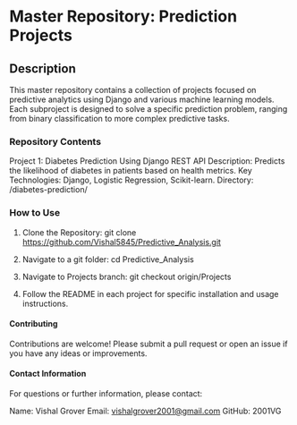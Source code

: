 # Master Repository: Prediction Projects

## Description
This master repository contains a collection of projects focused on predictive analytics using Django and various machine learning models. Each subproject is designed to solve a specific prediction problem, ranging from binary classification to more complex predictive tasks.

### Repository Contents
Project 1: Diabetes Prediction Using Django REST API
Description: Predicts the likelihood of diabetes in patients based on health metrics.
Key Technologies: Django, Logistic Regression, Scikit-learn.
Directory: /diabetes-prediction/

### How to Use
1. Clone the Repository:
git clone https://github.com/Vishal5845/Predictive_Analysis.git

2. Navigate to a git folder:
cd Predictive_Analysis

3. Navigate to Projects branch:
git checkout origin/Projects

4. Follow the README in each project for specific installation and usage instructions.

#### Contributing
Contributions are welcome! Please submit a pull request or open an issue if you have any ideas or improvements.

#### Contact Information
For questions or further information, please contact:

Name: Vishal Grover
Email: vishalgrover2001@gmail.com
GitHub: 2001VG

